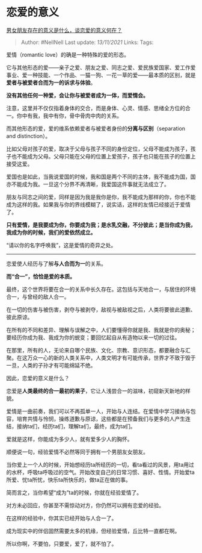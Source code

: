 # 恋爱的意义
[男女朋友存在的意义是什么，谈恋爱的意义何在？](https://www.zhihu.com/question/61467321/answer/2219718904)

> Author: #NellNell
Last update: *13/11/2021*
Links:
Tags:

爱情（romantic love）的确是一种特殊的爱的形态。

它与其他形态的爱——亲子之爱、朋友之爱、同志之爱、爱民族爱国家、爱工作爱事业、爱一种技能、一个作品、一猫一狗、一花一草的爱——最本质的区别，就是**爱者与被爱者合而为一的诉求与体验**。

**没有其他任何一种爱，会让你与被爱者成为一体，而爱情会。**

注意，这里并不仅仅指着身体的交合，而是身体、心灵、情感、思绪全方位的合一。你中有我，我中有你，骨中骨肉中肉的关系。

而其他形态的爱，爱的维系依赖爱者与被爱者身份的**分离与区别**（separation and distinction）。

比如父母对孩子的爱，取决于父母与孩子不同的身份定位，父母不能成为孩子，孩子也不能成为父母。父母只能在父母的位置上爱孩子，孩子也只能在孩子的位置上接受这爱。

爱国也是如此，当我说爱国的时候，我和国是两个不同的主体，我不能成为国，国亦不能成为我。一旦这个分界不再清晰，我爱国这件事就无法成立了。

朋友与同志之间的爱，同样是因为我是我你是你，我不能成为那样的你，你也不能成为这样的我。如果我与你的界线模糊了，说实话，这样的友情已经接近于爱情了。

**只有爱情，是我要成为你，你要成为我；是水乳交融，不分彼此；是当你成为我，我成为你的时候，我们的爱依然成立。**

“请以你的名字呼唤我”，这是爱情的奇异之处。

---

恋爱使人经历与了解**与人合而为一**的关系。

**而“合一”，恰恰是爱的本质。**

最终，这个世界将要在合一的关系中长久存在。这包括与天地合一，与居住的环境合一，与曾经的敌人合一。

在一切的伤害与被伤害，剥夺与被剥夺，敌视与被敌视之后，人类将要彼此道歉、彼此原谅。

在所有的不同和差异、理解与误解之中，人们要懂得你就是我、我就是你的奥秘；要经历你成为我、我成为你的蜕变；要回忆起自从有造物以来一切的过往。

在那里，所有的人，无论来自哪个民族、文化、宗教、意识形态，都要融合与汇聚。在这万众一心的新的人类关系中，人类文明才有可能传承，世界才不致于毁于一旦，人类的子孙才有可能绵延不绝。

因此，恋爱的意义是什么？

恋爱是**人类最终的合一最初的果子**，它让人浅尝合一的滋味，初窥新天新地的样貌。

爱情是一曲前奏，我们可以不再孤单一人，开始与人连结。在爱情中学习接纳与包容，培育共情与怜悯，操练道歉与原谅，这些都是在预备我们与更多的人产生连结，接纳ta们，经历ta们，理解ta们，最终，成为ta们。

爱就是这样，你能成为多少人，就有爱多少人的胸怀。

顺便说一句，经验爱情不必然等同于拥有一个男朋友女朋友。

当你爱上一个人的时候，开始想经历ta所经历的一切，看ta看过的风景，用ta用过的水杯，呼吸ta呼吸过的空气。开始改变自己的日常习惯、喜好、性情。开始爱ta所爱、忧ta所忧，快乐ta所快乐的，做ta正在做的事。

简而言之，当你希望“成为”ta的时候，你就在经验爱情了。

对方未必回应，你甚至不需惊动对方，你仍然可以拥有恋爱的经验。

在这样的经验中，你其实已经开始与人合一了。

成为现实中的伴侣固然需要太多的机缘，但经验爱情，丘比特一直都在啊。

所以你啊，不要怕，只要爱，爱了，就不怕了。
